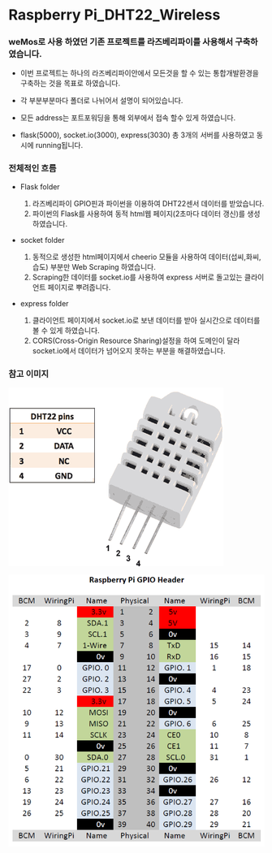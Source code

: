 # Raspberry Pi_DHT22_Wireless

### weMos로 사용 하였던 기존 프로젝트를 라즈베리파이를 사용해서 구축하였습니다.
  * 이번 프로젝트는 하나의 라즈베리파이안에서 모든것을 할 수 있는 통합개발환경을 구축하는 것을 목표로 하였습니다.
  
  * 각 부분부분마다 폴더로 나뉘어서 설명이 되어있습니다.
  * 모든 address는 포트포워딩을 통해 외부에서 접속 할수 있게 하였습니다.
  * flask(5000), socket.io(3000), express(3030) 총 3개의 서버를 사용하였고 동시에 running됩니다.
  
### 전체적인 흐름
  * Flask folder
    1. 라즈베리파이 GPIO핀과 파이썬을 이용하여 DHT22센서 데이터를 받았습니다.
    2. 파이썬의 Flask를 사용하여 동적 html웹 페이지(2초마다 데이터 갱신)를 생성하였습니다.
    
  * socket folder
    1. 동적으로 생성한 html페이지에서 cheerio 모듈을 사용하여 데이터(섭씨,화씨,습도) 부분만 Web Scraping 하였습니다.
    2. Scraping한 데이터를 socket.io를 사용하여 express 서버로 돌고있는 클라이언트 페이지로 뿌려줍니다.
    
  * express folder
    1. 클라이언트 페이지에서 socket.io로 보낸 데이터를 받아 실시간으로 데이터를 볼 수 있게 하였습니다.
    2. CORS(Cross-Origin Resource Sharing)설정을 하여 도메인이 달라 socket.io에서 데이터가 넘어오지 못하는 부분을 해결하였습니다.

### 참고 이미지 
  ![DHT22 Pin](/dht22.png)
  
  ![GPIO Pin Map](/GPIO.png)
